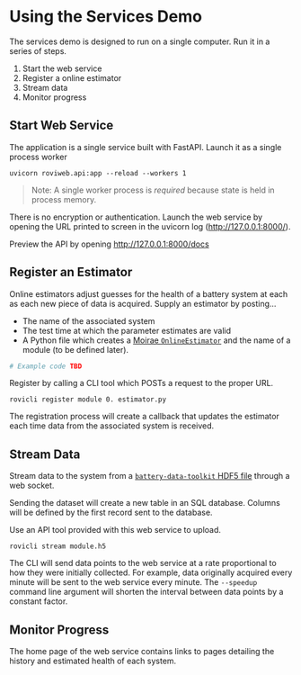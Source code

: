 # Using the Services Demo

The services demo is designed to run on a single computer.
Run it in a series of steps.

1. Start the web service
2. Register a online estimator 
3. Stream data
4. Monitor progress

## Start Web Service

The application is a single service built with FastAPI. Launch it as a single process worker 

```commandline
uvicorn roviweb.api:app --reload --workers 1
```

> Note: A single worker process is _required_ because state is held in process memory.

There is no encryption or authentication. Launch the web service by opening the URL printed to screen in the uvicorn log (http://127.0.0.1:8000/).

Preview the API by opening http://127.0.0.1:8000/docs

## Register an Estimator

Online estimators adjust guesses for the health of a battery system at each as each new piece of data is acquired.
Supply an estimator by posting...

- The name of the associated system
- The test time at which the parameter estimates are valid
- A Python file which creates a [Moirae `OnlineEstimator`](https://rovi-org.github.io/auto-soh/estimators/index.html#online-estimators)
and the name of a module (to be defined later).

```python
# Example code TBD
```

Register by calling a CLI tool which POSTs a request to the proper URL.

```commandline
rovicli register module 0. estimator.py
```

The registration process will create a callback that updates the estimator each
time data from the associated system is received.

## Stream Data

Stream data to the system from a [`battery-data-toolkit` HDF5 file](https://rovi-org.github.io/battery-data-toolkit/user-guide/formats.html#hdf5)
through a web socket.

Sending the dataset will create a new table in an SQL database. Columns will be defined by the first record sent to the database.

Use an API tool provided with this web service to upload.

```commandline
rovicli stream module.h5
```

The CLI will send data points to the web service at a rate proportional to how they were initially collected.
For example, data originally acquired every minute will be sent to the web service every minute.
The  `--speedup` command line argument will shorten the interval between data points by a constant factor.

## Monitor Progress

The home page of the web service contains links to pages detailing the history and estimated health of each system.

